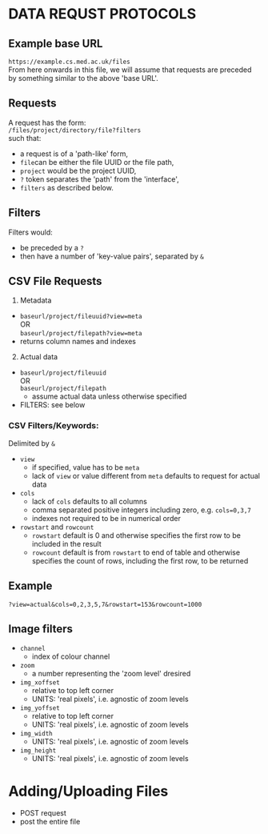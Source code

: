 # DATA REQUST PROTOCOLS
## Example base URL
`https://example.cs.med.ac.uk/files`  
From here onwards in this file, we will assume that requests are
preceded by something similar to the above 'base URL'.

## Requests
A request has the form:  
`/files/project/directory/file?filters`  
such that:  
- a request is of a 'path-like' form,
- `file`can be either the file UUID or the file path,
- `project` would be the project UUID,
- `?` token separates the 'path' from the 'interface',
- `filters` as described below.

## Filters
Filters would:
- be preceded by a `?`
- then have a number of 'key-value pairs', separated by `&`

## CSV File Requests
1. Metadata
  - `baseurl/project/fileuuid?view=meta`  
    OR  
    `baseurl/project/filepath?view=meta`
  - returns column names and indexes
2. Actual data
  - `baseurl/project/fileuuid`  
    OR  
    `baseurl/project/filepath`
    - assume actual data unless otherwise specified  
  - FILTERS: see below

### CSV Filters/Keywords:
Delimited by `&`
- `view`
  - if specified, value has to be `meta`
  - lack of `view` or value different from `meta` defaults to request for
    actual data
- `cols`
  - lack of `cols` defaults to all columns
  - comma separated positive integers including zero, e.g. `cols=0,3,7`
  - indexes not required to be in numerical order
- `rowstart` and `rowcount`
  - `rowstart` default is 0 and otherwise specifies the first row to be included in the result
  - `rowcount` default is from `rowstart` to end of table and otherwise specifies the count
    of rows, including the first row, to be returned

## Example
`?view=actual&cols=0,2,3,5,7&rowstart=153&rowcount=1000`

## Image filters
- `channel`
  - index of colour channel
- `zoom`
  - a number representing the 'zoom level' dresired
- `img_xoffset`
  - relative to top left corner
  - UNITS: 'real pixels', i.e. agnostic of zoom levels
- `img_yoffset`
  - relative to top left corner
  - UNITS: 'real pixels', i.e. agnostic of zoom levels
- `img_width`
  - UNITS: 'real pixels', i.e. agnostic of zoom levels
- `img_height`
  - UNITS: 'real pixels', i.e. agnostic of zoom levels



# Adding/Uploading Files
- POST request
- post the entire file
